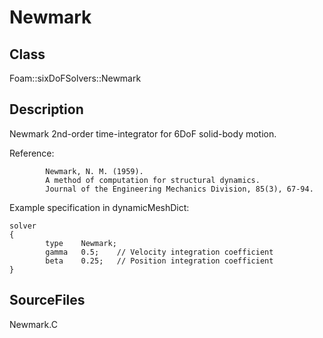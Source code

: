 # Newmark 
## Class
Foam::sixDoFSolvers::Newmark

## Description
Newmark 2nd-order time-integrator for 6DoF solid-body motion.

Reference:
```
        Newmark, N. M. (1959).
        A method of computation for structural dynamics.
        Journal of the Engineering Mechanics Division, 85(3), 67-94.
```

Example specification in dynamicMeshDict:
```
solver
{
        type    Newmark;
        gamma   0.5;    // Velocity integration coefficient
        beta    0.25;   // Position integration coefficient
}
```

## SourceFiles
Newmark.C

